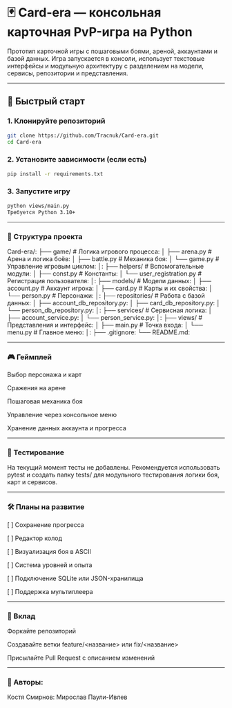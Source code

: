 # 🃏 Card-era — консольная карточная PvP-игра на Python

Прототип карточной игры с пошаговыми боями, ареной, аккаунтами и базой данных. Игра запускается в консоли, использует текстовые интерфейсы и модульную архитектуру с разделением на модели, сервисы, репозитории и представления.

---

## 🚀 Быстрый старт

### 1. Клонируйте репозиторий
```bash
git clone https://github.com/Tracnuk/Card-era.git
cd Card-era
```
### 2. Установите зависимости (если есть)
```bash
pip install -r requirements.txt
```

### 3. Запустите игру
```bash
python views/main.py
Требуется Python 3.10+
```
---

### 📁 Структура проекта

Card-era/:
├── game/                        # Логика игрового процесса:
│   ├── arena.py                # Арена и логика боёв:
│   ├── battle.py               # Механика боя:
│   └── game.py                 # Управление игровым циклом:
│:
├── helpers/                    # Вспомогательные модули:
│   ├── const.py                # Константы:
│   └── user_registration.py    # Регистрация пользователя:
│:
├── models/                     # Модели данных:
│   ├── account.py              # Аккаунт игрока:
│   ├── card.py                 # Карты и их свойства:
│   └── person.py               # Персонажи:
│:
├── repositories/              # Работа с базой данных:
│   ├── account_db_repository.py:
│   ├── card_db_repository.py:
│   └── person_db_repository.py:
│:
├── services/                  # Сервисная логика:
│   ├── account_service.py:
│   └── person_service.py:
│:
├── views/                     # Представления и интерфейс:
│   ├── main.py                # Точка входа:
│   └── menu.py                # Главное меню:
│:
├── .gitignore:
└── README.md:


---

### 🎮 Геймплей
Выбор персонажа и карт

Сражения на арене

Пошаговая механика боя

Управление через консольное меню

Хранение данных аккаунта и прогресса


---


### 🧪 Тестирование
На текущий момент тесты не добавлены. Рекомендуется использовать pytest и создать папку tests/ для модульного тестирования логики боя, карт и сервисов.


---


### 🛠️ Планы на развитие
[ ] Сохранение прогресса

[ ] Редактор колод

[ ] Визуализация боя в ASCII

[ ] Система уровней и опыта

[ ] Подключение SQLite или JSON-хранилища

[ ] Поддержка мультиплеера

---

### 🤝 Вклад
Форкайте репозиторий

Создавайте ветки feature/<название> или fix/<название>

Присылайте Pull Request с описанием изменений


---

### 🧠 Авторы:
Костя Смирнов:
Мирослав Паули-Ивлев
